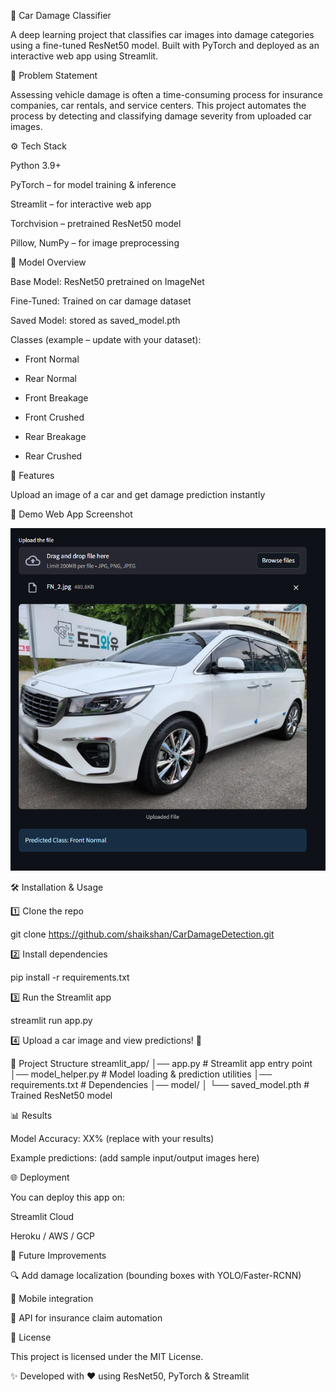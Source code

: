 🚗 Car Damage Classifier

A deep learning project that classifies car images into damage categories using a fine-tuned ResNet50 model.
Built with PyTorch and deployed as an interactive web app using Streamlit.

📌 Problem Statement

Assessing vehicle damage is often a time-consuming process for insurance companies, car rentals, and service centers.
This project automates the process by detecting and classifying damage severity from uploaded car images.

⚙️ Tech Stack

Python 3.9+

PyTorch – for model training & inference

Streamlit – for interactive web app

Torchvision – pretrained ResNet50 model

Pillow, NumPy – for image preprocessing

🧠 Model Overview

Base Model: ResNet50 pretrained on ImageNet

Fine-Tuned: Trained on car damage dataset

Saved Model: stored as saved_model.pth

Classes (example – update with your dataset):

- Front Normal

- Rear Normal

- Front Breakage

- Front Crushed

- Rear Breakage

- Rear Crushed

🚀 Features

Upload an image of a car and get damage prediction instantly

📸 Demo
Web App Screenshot

![alt text](image.png)

🛠️ Installation & Usage

1️⃣ Clone the repo

git clone https://github.com/shaikshan/CarDamageDetection.git



2️⃣ Install dependencies

pip install -r requirements.txt


3️⃣ Run the Streamlit app

streamlit run app.py


4️⃣ Upload a car image and view predictions! 🎉

📂 Project Structure
streamlit_app/
│── app.py               # Streamlit app entry point
│── model_helper.py      # Model loading & prediction utilities
│── requirements.txt     # Dependencies
│── model/
│   └── saved_model.pth  # Trained ResNet50 model

📊 Results

Model Accuracy: XX% (replace with your results)

Example predictions: (add sample input/output images here)

🌐 Deployment

You can deploy this app on:

Streamlit Cloud

Heroku / AWS / GCP

🔮 Future Improvements

🔍 Add damage localization (bounding boxes with YOLO/Faster-RCNN)

📱 Mobile integration

🧾 API for insurance claim automation

📜 License

This project is licensed under the MIT License.

✨ Developed with ❤️ using ResNet50, PyTorch & Streamlit